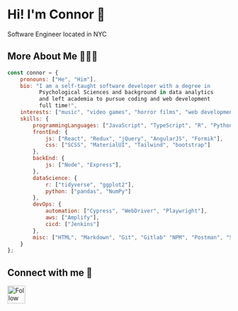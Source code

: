 # Hi! I'm Connor 🌵

Software Engineer located in NYC
## More About Me 👨🏼‍💻
``` js
const connor = {
    pronouns: ["He", "Him"],
    bio: "I am a self-taught software developer with a degree in
          Psychological Sciences and background in data analytics
          and left academia to pursue coding and web development
          full time!",
    interests: ["music", "video games", "horror films", "web development"],
    skills: {
        programmingLanguages: ["JavaScript", "TypeScript", "R", "Python"],
        frontEnd: {
            js: ["React", "Redux", "jQuery", "AngularJS", "Formik"],
            css: ["SCSS", "MaterialUI", "Tailwind", "bootstrap"]
        },
        backEnd: {
            js: ["Node", "Express"],
        },
        dataScience: {
            r: ["tidyverse", "ggplot2"],
            python: ["pandas", "NumPy"]
        },
        devOps: {
            automation: ["Cypress", "WebDriver", "Playwright"],
            aws: ["Amplify"],
            cicd: ["Jenkins"]
        },
        misc: ["HTML", "Markdown", "Git", "Gitlab" "NPM", "Postman", "Storybook", "Karma", "Yup", "Jest"]
    }
};
```
## Connect with me 🔗

[<img src="https://cdn-icons-png.flaticon.com/512/174/174857.png" height="40em" align="center" alt="Follow smithc10 on LinkedIn" title="Follow Connor on LinkedIn"/>](https://www.linkedin.com/in/connor-smith-nyc/)

<!---
smithc10/smithc10 is a ✨ special ✨ repository because its `README.md` (this file) appears on your GitHub profile.
You can click the Preview link to take a look at your changes.
--->
